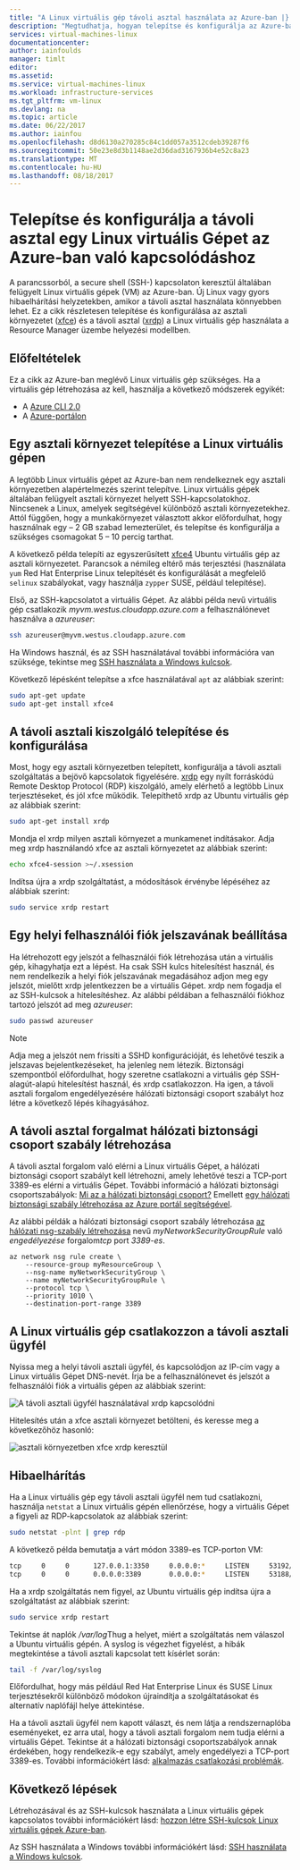 ```yaml
---
title: "A Linux virtuális gép távoli asztal használata az Azure-ban |} Microsoft Docs"
description: "Megtudhatja, hogyan telepítse és konfigurálja az Azure-ban a grafikus eszközök Linux virtuális gép kapcsolódni a távoli asztal (xrdp)"
services: virtual-machines-linux
documentationcenter: 
author: iainfoulds
manager: timlt
editor: 
ms.assetid: 
ms.service: virtual-machines-linux
ms.workload: infrastructure-services
ms.tgt_pltfrm: vm-linux
ms.devlang: na
ms.topic: article
ms.date: 06/22/2017
ms.author: iainfou
ms.openlocfilehash: d8d6130a270285c84c1dd057a3512cdeb39287f6
ms.sourcegitcommit: 50e23e8d3b1148ae2d36dad3167936b4e52c8a23
ms.translationtype: MT
ms.contentlocale: hu-HU
ms.lasthandoff: 08/18/2017
---
```

# <a name="install-and-configure-remote-desktop-to-connect-to-a-linux-vm-in-azure"></a>Telepítse és konfigurálja a távoli asztal egy Linux virtuális Gépet az Azure-ban való kapcsolódáshoz
A parancssorból, a secure shell (SSH-) kapcsolaton keresztül általában felügyelt Linux virtuális gépek (VM) az Azure-ban. Új Linux vagy gyors hibaelhárítási helyzetekben, amikor a távoli asztal használata könnyebben lehet. Ez a cikk részletesen telepítése és konfigurálása az asztali környezetet ([xfce](https://www.xfce.org)) és a távoli asztal ([xrdp](http://www.xrdp.org)) a Linux virtuális gép használata a Resource Manager üzembe helyezési modellben.


## <a name="prerequisites"></a>Előfeltételek
Ez a cikk az Azure-ban meglévő Linux virtuális gép szükséges. Ha a virtuális gép létrehozása az kell, használja a következő módszerek egyikét:

- A [Azure CLI 2.0](quick-create-cli.md)
- A [Azure-portálon](quick-create-portal.md)


## <a name="install-a-desktop-environment-on-your-linux-vm"></a>Egy asztali környezet telepítése a Linux virtuális gépen
A legtöbb Linux virtuális gépet az Azure-ban nem rendelkeznek egy asztali környezetben alapértelmezés szerint telepítve. Linux virtuális gépek általában felügyelt asztali környezet helyett SSH-kapcsolatokhoz. Nincsenek a Linux, amelyek segítségével különböző asztali környezetekhez. Attól függően, hogy a munkakörnyezet választott akkor előfordulhat, hogy használnak egy – 2 GB szabad lemezterület, és telepítse és konfigurálja a szükséges csomagokat 5 – 10 percig tarthat.

A következő példa telepíti az egyszerűsített [xfce4](https://www.xfce.org/) Ubuntu virtuális gép az asztali környezetet. Parancsok a némileg eltérő más terjesztési (használata `yum` Red Hat Enterprise Linux telepítését és konfigurálását a megfelelő `selinux` szabályokat, vagy használja `zypper` SUSE, például telepítése).

Első, az SSH-kapcsolatot a virtuális Gépet. Az alábbi példa nevű virtuális gép csatlakozik *myvm.westus.cloudapp.azure.com* a felhasználónevet használva a *azureuser*:

```bash
ssh azureuser@myvm.westus.cloudapp.azure.com
```

Ha Windows használ, és az SSH használatával további információra van szüksége, tekintse meg [SSH használata a Windows kulcsok](ssh-from-windows.md).

Következő lépésként telepítse a xfce használatával `apt` az alábbiak szerint:

```bash
sudo apt-get update
sudo apt-get install xfce4
```

## <a name="install-and-configure-a-remote-desktop-server"></a>A távoli asztali kiszolgáló telepítése és konfigurálása
Most, hogy egy asztali környezetben telepített, konfigurálja a távoli asztali szolgáltatás a bejövő kapcsolatok figyelésére. [xrdp](http://xrdp.org) egy nyílt forráskódú Remote Desktop Protocol (RDP) kiszolgáló, amely elérhető a legtöbb Linux terjesztéseket, és jól xfce működik. Telepíthető xrdp az Ubuntu virtuális gép az alábbiak szerint:

```bash
sudo apt-get install xrdp
```

Mondja el xrdp milyen asztali környezet a munkamenet indításakor. Adja meg xrdp használandó xfce az asztali környezetet az alábbiak szerint:

```bash
echo xfce4-session >~/.xsession
```

Indítsa újra a xrdp szolgáltatást, a módosítások érvénybe lépéséhez az alábbiak szerint:

```bash
sudo service xrdp restart
```


## <a name="set-a-local-user-account-password"></a>Egy helyi felhasználói fiók jelszavának beállítása
Ha létrehozott egy jelszót a felhasználói fiók létrehozása után a virtuális gép, kihagyhatja ezt a lépést. Ha csak SSH kulcs hitelesítést használ, és nem rendelkezik a helyi fiók jelszavának megadásához adjon meg egy jelszót, mielőtt xrdp jelentkezzen be a virtuális Gépet. xrdp nem fogadja el az SSH-kulcsok a hitelesítéshez. Az alábbi példában a felhasználói fiókhoz tartozó jelszót ad meg *azureuser*:

```bash
sudo passwd azureuser
```

> [!NOTE]
> Adja meg a jelszót nem frissíti a SSHD konfigurációját, és lehetővé teszik a jelszavas bejelentkezéseket, ha jelenleg nem létezik. Biztonsági szempontból előfordulhat, hogy szeretne csatlakozni a virtuális gép SSH-alagút-alapú hitelesítést használ, és xrdp csatlakozzon. Ha igen, a távoli asztali forgalom engedélyezésére hálózati biztonsági csoport szabályt hoz létre a következő lépés kihagyásához.


## <a name="create-a-network-security-group-rule-for-remote-desktop-traffic"></a>A távoli asztal forgalmat hálózati biztonsági csoport szabály létrehozása
A távoli asztal forgalom való elérni a Linux virtuális Gépet, a hálózati biztonsági csoport szabályt kell létrehozni, amely lehetővé teszi a TCP-port 3389-es elérni a virtuális Gépet. További információ a hálózati biztonsági csoportszabályok: [Mi az a hálózati biztonsági csoport?](../../virtual-network/virtual-networks-nsg.md?toc=%2fazure%2fvirtual-machines%2flinux%2ftoc.json) Emellett [egy hálózati biztonsági szabály létrehozása az Azure portál segítségével](../windows/nsg-quickstart-portal.md?toc=%2fazure%2fvirtual-machines%2flinux%2ftoc.json).

Az alábbi példák a hálózati biztonsági csoport szabály létrehozása [az hálózati nsg-szabály létrehozása](/cli/azure/network/nsg/rule#create) nevű *myNetworkSecurityGroupRule* való *engedélyezése* forgalom*tcp* port *3389-es*.

```azurecli
az network nsg rule create \
    --resource-group myResourceGroup \
    --nsg-name myNetworkSecurityGroup \
    --name myNetworkSecurityGroupRule \
    --protocol tcp \
    --priority 1010 \
    --destination-port-range 3389
```


## <a name="connect-your-linux-vm-with-a-remote-desktop-client"></a>A Linux virtuális gép csatlakozzon a távoli asztali ügyfél
Nyissa meg a helyi távoli asztali ügyfél, és kapcsolódjon az IP-cím vagy a Linux virtuális Gépet DNS-nevét. Írja be a felhasználónevet és jelszót a felhasználói fiók a virtuális gépen az alábbiak szerint:

![A távoli asztali ügyfél használatával xrdp kapcsolódni](./media/use-remote-desktop/remote-desktop-client.png)

Hitelesítés után a xfce asztali környezet betölteni, és keresse meg a következőhöz hasonló:

![asztali környezetben xfce xrdp keresztül](./media/use-remote-desktop/xfce-desktop-environment.png)


## <a name="troubleshoot"></a>Hibaelhárítás
Ha a Linux virtuális gép egy távoli asztali ügyfél nem tud csatlakozni, használja `netstat` a Linux virtuális gépén ellenőrzése, hogy a virtuális Gépet a figyeli az RDP-kapcsolatok az alábbiak szerint:

```bash
sudo netstat -plnt | grep rdp
```

A következő példa bemutatja a várt módon 3389-es TCP-porton VM:

```bash
tcp     0     0      127.0.0.1:3350     0.0.0.0:*     LISTEN     53192/xrdp-sesman
tcp     0     0      0.0.0.0:3389       0.0.0.0:*     LISTEN     53188/xrdp
```

Ha a xrdp szolgáltatás nem figyel, az Ubuntu virtuális gép indítsa újra a szolgáltatást az alábbiak szerint:

```bash
sudo service xrdp restart
```

Tekintse át naplók */var/log*Thug a helyet, miért a szolgáltatás nem válaszol a Ubuntu virtuális gépén. A syslog is végezhet figyelést, a hibák megtekintése a távoli asztali kapcsolat tett kísérlet során:

```bash
tail -f /var/log/syslog
```

Előfordulhat, hogy más például Red Hat Enterprise Linux és SUSE Linux terjesztésekről különböző módokon újraindítja a szolgáltatásokat és alternatív naplófájl helye áttekintése.

Ha a távoli asztali ügyfél nem kapott választ, és nem látja a rendszernaplóba eseményeket, ez arra utal, hogy a távoli asztali forgalom nem tudja elérni a virtuális Gépet. Tekintse át a hálózati biztonsági csoportszabályok annak érdekében, hogy rendelkezik-e egy szabályt, amely engedélyezi a TCP-port 3389-es. További információkért lásd: [alkalmazás csatlakozási problémák](../windows/troubleshoot-app-connection.md).


## <a name="next-steps"></a>Következő lépések
Létrehozásával és az SSH-kulcsok használata a Linux virtuális gépek kapcsolatos további információkért lásd: [hozzon létre SSH-kulcsok Linux virtuális gépek Azure-ban](mac-create-ssh-keys.md).

Az SSH használata a Windows további információkért lásd: [SSH használata a Windows kulcsok](ssh-from-windows.md).

